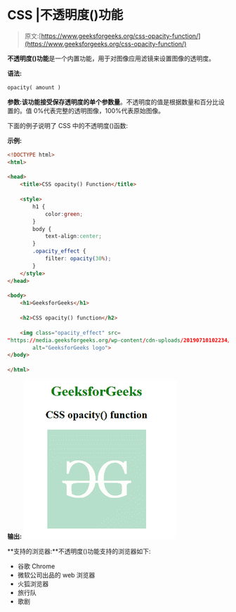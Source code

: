 # CSS |不透明度()功能

> 原文:[https://www.geeksforgeeks.org/css-opacity-function/](https://www.geeksforgeeks.org/css-opacity-function/)

**不透明度()功能**是一个内置功能，用于对图像应用滤镜来设置图像的透明度。

**语法:**

```html
opacity( amount )
```

**参数:**该功能接受保存透明度的单个参数**量**。不透明度的值是根据数量和百分比设置的。值 0%代表完整的透明图像，100%代表原始图像。

下面的例子说明了 CSS 中的不透明度()函数:

**示例:**

```html
<!DOCTYPE html> 
<html> 

<head> 
    <title>CSS opacity() Function</title> 

    <style>
        h1 {
            color:green;
        }
        body {
            text-align:center;
        }
        .opacity_effect {
            filter: opacity(30%);
        }
    </style>
</head> 

<body> 
    <h1>GeeksforGeeks</h1> 

    <h2>CSS opacity() function</h2>

    <img class="opacity_effect" src= 
"https://media.geeksforgeeks.org/wp-content/cdn-uploads/20190710102234/download3.png"
        alt="GeeksforGeeks logo"> 
</body> 

</html>
```

**输出:**
![](img/281b7eb0c760d9a1ca6999d632d4c61b.png)

**支持的浏览器:**不透明度()功能支持的浏览器如下:

*   谷歌 Chrome
*   微软公司出品的 web 浏览器
*   火狐浏览器
*   旅行队
*   歌剧